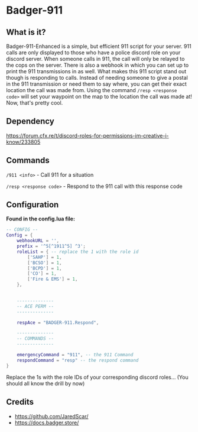# Badger-911

## What is it?

Badger-911-Enhanced is a simple, but efficient 911 script for your server. 911 calls are only displayed to those who have a police discord role on your discord server. When someone calls in 911, the call will only be relayed to the cops on the server. There is also a webhook in which you can set up to print the 911 transmissions in as well. What makes this 911 script stand out though is responding to calls. Instead of needing someone to give a postal in the 911 transmission or need them to say where, you can get their exact location the call was made from. Using the command `/resp <response code>` will set your waypoint on the map to the location the call was made at! Now, that's pretty cool.

## Dependency

https://forum.cfx.re/t/discord-roles-for-permissions-im-creative-i-know/233805


## Commands

`/911 <info>` - Call 911 for a situation 

`/resp <response code>` - Respond to the 911 call with this response code

## Configuration

**Found in the config.lua file:**

```LUA
-- CONFIG --
Config = {
    webhookURL = '',
    prefix = '^5[^1911^5] ^3';
    roleList = { -- replace the 1 with the role id
        ['SAHP'] = 1,
        ['BCSO'] = 1,
        ['BCPD'] = 1,
        ['CO'] = 1,
        ['Fire & EMS'] = 1,
    },

    
    --------------
    -- ACE PERM --
    --------------

    respAce = "BADGER-911.Respond",

    --------------
    -- COMMANDS --
    --------------

    emergencyCommand = "911", -- the 911 Command
    respondCommand = "resp" -- the respond command
}
```

Replace the 1s with the role IDs of your corresponding discord roles... (You should all know the drill by now)

## Credits

- https://github.com/JaredScar/
- https://docs.badger.store/
